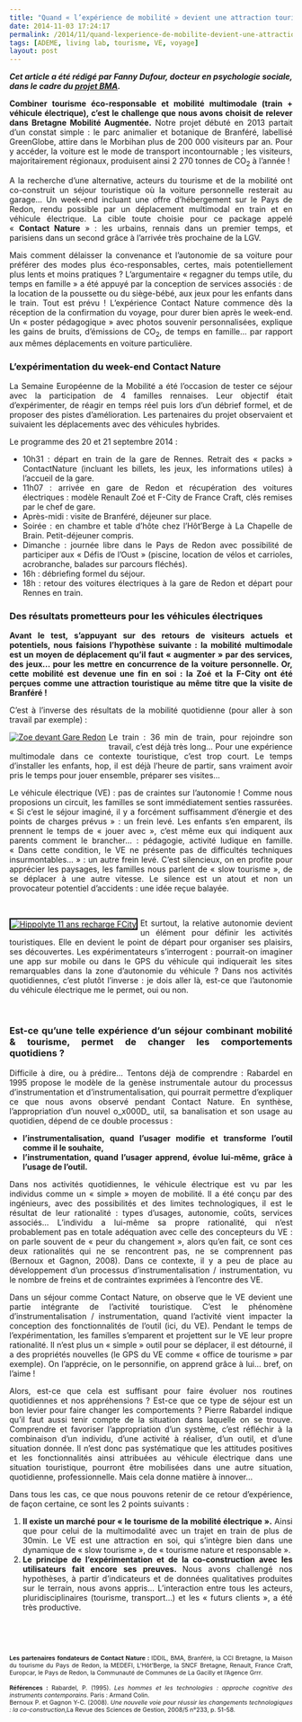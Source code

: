 ```yaml
---
title: "Quand « l’expérience de mobilité » devient une attraction touristique : un vecteur de changement des comportements ?"
date: 2014-11-03 17:24:17
permalink: /2014/11/quand-lexperience-de-mobilite-devient-une-attraction-touristique-un-vecteur-de-changement-des-compor.html
tags: [ADEME, living lab, tourisme, VE, voyage]
layout: post
---
```


<p style="text-align: justify"><em><strong>Cet article a été rédigé par Fanny Dufour, docteur en psychologie sociale, dans le cadre du <a href="http://www.themavision.fr/jcms/rw_314962/bma" target="_blank">projet BMA</a>.</strong></em></p> <p style="text-align: justify"><strong>Combiner tourisme éco-responsable et mobilité multimodale (train + véhicule électrique), c’est le challenge que nous avons choisit de relever dans Bretagne Mobilité Augmentée.</strong> Notre projet débuté en 2013 partait d’un constat simple : le parc animalier et botanique de Branféré, labellisé GreenGlobe, attire dans le Morbihan plus de 200 000 visiteurs par an. Pour y accéder, la voiture est le mode de transport incontournable ; les visiteurs, majoritairement régionaux, produisent ainsi 2 270 tonnes de CO<sub>2</sub> à l’année !</p> <p style="text-align: justify">A la recherche d’une alternative, acteurs du tourisme et de la mobilité ont co-construit un séjour touristique où la voiture personnelle resterait au garage… Un week-end incluant une offre d’hébergement sur le Pays de Redon, rendu possible par un déplacement multimodal en train et en véhicule électrique. La cible toute choisie pour ce package appelé « <strong>Contact Nature</strong> » : les urbains, rennais dans un premier temps, et parisiens dans un second grâce à l’arrivée très prochaine de la LGV.</p> <p style="text-align: justify"></p>  <!--more-->  <p style="text-align: justify">Mais comment délaisser la convenance et l’autonomie de sa voiture pour préférer des modes plus éco-responsables, certes, mais potentiellement plus lents et moins pratiques ? L’argumentaire « regagner du temps utile, du temps en famille » a été appuyé par la conception de services associés : de la location de la poussette ou du siège-bébé, aux jeux pour les enfants dans le train. Tout est prévu ! L’expérience Contact Nature commence dès la réception de la confirmation du voyage, pour durer bien après le week-end. Un « poster pédagogique » avec photos souvenir personnalisées, explique les gains de bruits, d’émissions de CO<sub>2</sub>, de temps en famille… par rapport aux mêmes déplacements en voiture particulière.</p> <h3 style="text-align: justify"><strong>L’expérimentation du week-end Contact Nature</strong></h3> <p style="text-align: justify">La Semaine Européenne de la Mobilité a été l’occasion de tester ce séjour avec la participation de 4 familles rennaises. Leur objectif était d’expérimenter, de réagir en temps réel puis lors d’un débrief formel, et de proposer des pistes d’amélioration. Les partenaires du projet observaient et suivaient les déplacements avec des véhicules hybrides.</p> <p style="text-align: justify">Le programme des 20 et 21 septembre 2014 :</p> <ul style="text-align: justify"> <li>10h31 : départ en train de la gare de Rennes. Retrait des « packs » ContactNature (incluant les billets, les jeux, les informations utiles) à l’accueil de la gare.</li> <li>11h07 : arrivée en gare de Redon et récupération des voitures électriques : modèle Renault Zoé et F-City de France Craft, clés remises par le chef de gare.</li> <li>Après-midi : visite de Branféré, déjeuner sur place.</li> <li>Soirée : en chambre et table d’hôte chez l’Hôt’Berge à La Chapelle de Brain. Petit-déjeuner compris.</li> <li>Dimanche : journée libre dans le Pays de Redon avec possibilité de participer aux « Défis de l’Oust » (piscine, location de vélos et carrioles, acrobranche, balades sur parcours fléchés).</li> <li>16h : débriefing formel du séjour.</li> <li>18h : retour des voitures électriques à la gare de Redon et départ pour Rennes en train.</li> </ul> <h3 style="text-align: justify"><strong>Des résultats prometteurs pour les véhicules électriques</strong></h3> <p style="text-align: justify"><strong>Avant le test, s’appuyant sur des retours de visiteurs actuels et potentiels, nous faisions l’hypothèse suivante : la mobilité multimodale est un moyen de déplacement qu’il faut « augmenter » par des services, des jeux… pour les mettre en concurrence de la voiture personnelle. Or, cette mobilité est devenue une fin en soi : la Zoé et la F-City ont été perçues comme une attraction touristique au même titre que la visite de Branféré !</strong></p> <p style="text-align: justify">C’est à l’inverse des résultats de la mobilité quotidienne (pour aller à son travail par exemple) :</p> <p style="text-align: justify"><a class="asset-img-link" href="http://a1.typepad.com/6a01b7c6d88d59970b01b7c6fca5e1970b-pi" style="float: left"><img alt="Zoe devant Gare Redon" class="asset  asset-image at-xid-6a01b7c6d88d59970b01b7c6fca5e1970b img-responsive" src="http://a1.typepad.com/6a01b7c6d88d59970b01b7c6fca5e1970b-120wi" style="margin: 0px 5px 5px 0px;border: 3px  #000000" title="Zoe devant Gare Redon" /></a>Le train : 36 min de train, pour rejoindre son travail, c’est déjà très long… Pour une expérience multimodale dans ce contexte touristique, c’est trop court. Le temps d’installer les enfants, hop, il est déjà l’heure de partir, sans vraiment avoir pris le temps pour jouer ensemble, préparer ses visites…</p> <p style="text-align: justify">Le véhicule électrique (VE) : pas de craintes sur l’autonomie ! Comme nous proposions un circuit, les familles se sont immédiatement senties rassurées. « Si c’est le séjour imaginé, il y a forcément suffisamment d’énergie et des points de charges prévus » : un frein levé. Les enfants s’en emparent, ils prennent le temps de « jouer avec », c’est même eux qui indiquent aux parents comment le brancher… : pédagogie, activité ludique en famille. « Dans cette condition, le VE ne présente pas de difficultés techniques insurmontables… » : un autre frein levé. C’est silencieux, on en profite pour apprécier les paysages, les familles nous parlent de « slow tourisme », de se déplacer à une autre vitesse. Le silence est un atout et non un provocateur potentiel d’accidents : une idée reçue balayée.</p> <p style="text-align: justify"> </p> <p style="text-align: justify"><a class="asset-img-link" href="https://gabrielplassat.github.io/transportsdufutur/wp-content/uploads/sites/6/old/6a0120a66d2ad4970b01b8d0899ad4970c-pi.png" style="float: left"><img alt="Hippolyte 11 ans recharge FCity" class="asset  asset-image at-xid-6a0120a66d2ad4970b01b8d0899ad4970c img-responsive" src="/wp-content/uploads/sites/6/old/6a0120a66d2ad4970b01b8d0899ad4970c-320wi.png" style="margin: 0px 5px 5px 0px;border: 2px solid #000000" title="Hippolyte 11 ans recharge FCity" /></a>Et surtout, la relative autonomie devient un élément pour définir les activités touristiques. Elle en devient le point de départ pour organiser ses plaisirs, ses découvertes. Les expérimentateurs s’interrogent : pourrait-on imaginer une app sur mobile ou dans le GPS du véhicule qui indiquerait les sites remarquables dans la zone d’autonomie du véhicule ? Dans nos activités quotidiennes, c’est plutôt l’inverse : je dois aller là, est-ce que l’autonomie du véhicule électrique me le permet, oui ou non.</p> <p style="text-align: justify"> </p> <h3 style="text-align: justify"><strong>Est-ce qu’une telle expérience d’un séjour combinant mobilité & tourisme, permet de changer les comportements quotidiens ?</strong></h3> <p style="text-align: justify">Difficile à dire, ou à prédire… Tentons déjà de comprendre : Rabardel en 1995 propose le modèle de la genèse instrumentale autour du processus d’instrumentation et d’instrumentalisation, qui pourrait permettre d’expliquer ce que nous avons observé pendant Contact Nature. En synthèse, l’appropriation d’un nouvel o_x000D_
util, sa banalisation et son usage au quotidien, dépend de ce double processus :</p> <ul style="text-align: justify"> <li><strong>l’instrumentalisation, quand l’usager modifie et transforme l’outil comme il le souhaite,</strong></li> <li><strong>l’instrumentation, quand l’usager apprend, évolue lui-même, grâce à l’usage de l’outil.</strong></li> </ul> <p style="text-align: justify">Dans nos activités quotidiennes, le véhicule électrique est vu par les individus comme un « simple » moyen de mobilité. Il a été conçu par des ingénieurs, avec des possibilités et des limites technologiques, il est le résultat de leur rationalité : types d’usages, autonomie, coûts, services associés… L’individu a lui-même sa propre rationalité, qui n’est probablement pas en totale adéquation avec celle des concepteurs du VE : on parle souvent de « peur du changement », alors qu’en fait, ce sont ces deux rationalités qui ne se rencontrent pas, ne se comprennent pas (Bernoux et Gagnon, 2008). Dans ce contexte, il y a peu de place au développement d’un processus d’instrumentalisation / instrumentation, vu le nombre de freins et de contraintes exprimées à l’encontre des VE.</p> <p style="text-align: justify">Dans un séjour comme Contact Nature, on observe que le VE devient une partie intégrante de l’activité touristique. C’est le phénomène d’instrumentalisation / instrumentation, quand l’activité vient impacter la conception des fonctionnalités de l’outil (ici, du VE). Pendant le temps de l’expérimentation, les familles s’emparent et projettent sur le VE leur propre rationalité. Il n’est plus un « simple » outil pour se déplacer, il est détourné, il a des propriétés nouvelles (le GPS du VE comme « office de tourisme » par exemple). On l’apprécie, on le personnifie, on apprend grâce à lui… bref, on l’aime !</p> <p style="text-align: justify">Alors, est-ce que cela est suffisant pour faire évoluer nos routines quotidiennes et nos appréhensions ? Est-ce que ce type de séjour est un bon levier pour faire changer les comportements ? Pierre Rabardel indique qu’il faut aussi tenir compte de la situation dans laquelle on se trouve. Comprendre et favoriser l’appropriation d’un système, c’est réfléchir à la combinaison d’un individu, d’une activité à réaliser, d’un outil, et d’une situation donnée. Il n’est donc pas systématique que les attitudes positives et les fonctionnalités ainsi attribuées au véhicule électrique dans une situation touristique, pourront être mobilisées dans une autre situation, quotidienne, professionnelle. Mais cela donne matière à innover…</p> <p style="text-align: justify">Dans tous les cas, ce que nous pouvons retenir de ce retour d’expérience, de façon certaine, ce sont les 2 points suivants :</p> <ol style="text-align: justify"> <li><strong>Il existe un marché pour « le tourisme de la mobilité électrique ».</strong> Ainsi que pour celui de la multimodalité avec un trajet en train de plus de 30min. Le VE est une attraction en soi, qui s’intègre bien dans une dynamique de « slow tourisme », de « tourisme nature et responsable ».</li> <li><strong>Le principe de l’expérimentation et de la co-construction avec les utilisateurs fait encore ses preuves. </strong>Nous avons challengé nos hypothèses, à partir d’indicateurs et de données qualitatives produites sur le terrain, nous avons appris… L’interaction entre tous les acteurs, pluridisciplinaires (tourisme, transport…) et les « futurs clients », a été très productive.</li> </ol> <p style="text-align: justify"> </p> <p style="text-align: justify"> </p> <p style="text-align: justify"><span style="font-size: 8pt"><strong>Les partenaires fondateurs de Contact Nature : </strong></span><span style="font-size: 8pt">IDDIL, BMA, Branféré, la CCI Bretagne, la Maison du tourisme du Pays de Redon, la MEDEFI, L’Hôt’Berge, la SNCF Bretagne, Renault, France Craft, Europcar, le Pays de Redon, la Communauté de Communes de La Gacilly et l’Agence Grrr.</span></p> <p style="text-align: justify"><strong style="font-size: 8pt">Références : </strong><span style="font-size: 8pt">Rabardel, P. (1995). <em>Les hommes et les technologies : approche cognitive des instruments </em><em>contemporains</em>. Paris : Armand Colin.</span><br /><span style="font-size: 8pt">Bernoux P. et Gagnon Y-C. (2008). </span><em style="font-size: 8pt">Une nouvelle voie pour réussir les changements technologiques : la co-construction</em><span style="font-size: 8pt">,La Revue des Sciences de Gestion, 2008/5 n°233, p. 51-58.</span></p>
